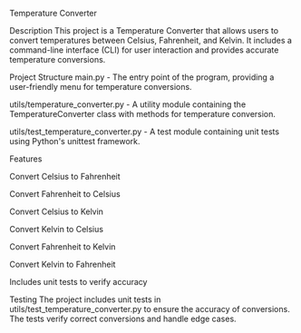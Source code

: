 Temperature Converter

Description
This project is a Temperature Converter that allows users to convert temperatures between Celsius, Fahrenheit, and Kelvin. It includes a command-line interface (CLI) for user interaction and provides accurate temperature conversions.

Project Structure
main.py - The entry point of the program, providing a user-friendly menu for temperature conversions.

utils/temperature_converter.py - A utility module containing the TemperatureConverter class with methods for temperature conversion.

utils/test_temperature_converter.py - A test module containing unit tests using Python's unittest framework.

Features

Convert Celsius to Fahrenheit

Convert Fahrenheit to Celsius

Convert Celsius to Kelvin

Convert Kelvin to Celsius

Convert Fahrenheit to Kelvin

Convert Kelvin to Fahrenheit

Includes unit tests to verify accuracy

Testing
The project includes unit tests in utils/test_temperature_converter.py to ensure the accuracy of conversions. The tests verify correct conversions and handle edge cases.